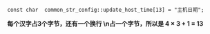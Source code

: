 ```language
const char  common_str_config::update_host_time[13] = "主机日期";
```
**每个汉字占3个字节，还有一个换行 \n占一个字节，所以是 4 × 3 + 1 = 13**
```language

```
